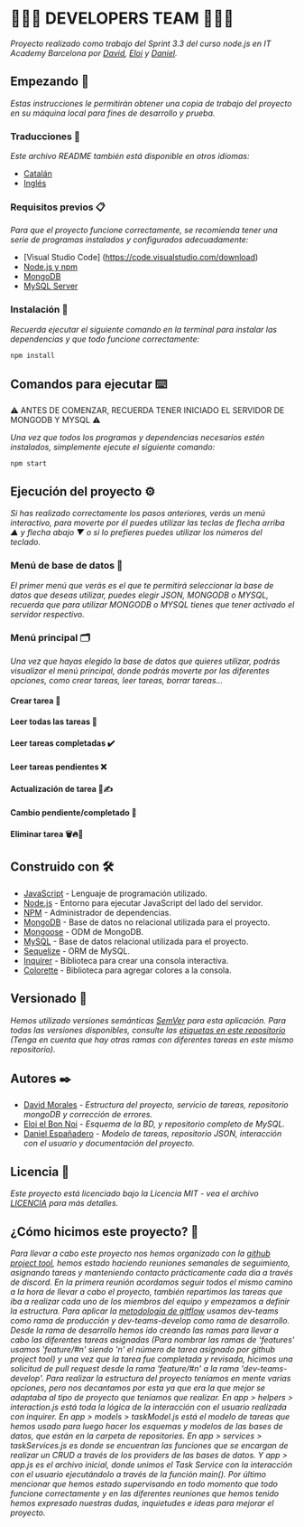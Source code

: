 # 🧑🏻‍💻 DEVELOPERS TEAM 🧑🏻‍💻

_Proyecto realizado como trabajo del Sprint 3.3 del curso node.js en IT Academy Barcelona por [David](https://github.com/dmoralesl), [Eloi](https://github.com/Eloielbonnoi) y [Daniel](https://github.com/DanielEspanadero)._

## Empezando 🚀

_Estas instrucciones le permitirán obtener una copia de trabajo del proyecto en su máquina local para fines de desarrollo y prueba._

### Traducciones 💬

_Este archivo README también está disponible en otros idiomas:_
- [Catalán](https://github.com/DanielEspanadero/nodeInitialDemo/blob/dev-teams/README-cat.md)
- [Inglés](https://github.com/DanielEspanadero/nodeInitialDemo/blob/dev-teams/README.md)

### Requisitos previos 📋

_Para que el proyecto funcione correctamente, se recomienda tener una serie de programas instalados y configurados adecuadamente:_
- [Visual Studio Code] (https://code.visualstudio.com/download)
- [Node.js y npm](https://nodejs.org/es/)
- [MongoDB](https://docs.mongodb.com/manual/installation/)
- [MySQL Server](https://dev.mysql.com/downloads/)

### Instalación 🔧

_Recuerda ejecutar el siguiente comando en la terminal para instalar las dependencias y que todo funcione correctamente:_
```
npm install
```

## Comandos para ejecutar ⌨️

⚠️ ANTES DE COMENZAR, RECUERDA TENER INICIADO EL SERVIDOR DE MONGODB Y MYSQL ⚠️

_Una vez que todos los programas y dependencias necesarios estén instalados, simplemente ejecute el siguiente comando:_
```
npm start
```

## Ejecución del proyecto ⚙️

_Si has realizado correctamente los pasos anteriores, verás un menú interactivo, para moverte por él puedes utilizar las teclas de flecha arriba ▲ y flecha abajo ▼ o si lo prefieres puedes utilizar los números del teclado._

### Menú de base de datos 📀

_El primer menú que verás es el que te permitirá seleccionar la base de datos que deseas utilizar, puedes elegir JSON, MONGODB o MYSQL, recuerda que para utilizar MONGODB o MYSQL tienes que tener activado el servidor respectivo._

### Menú principal 🗂

_Una vez que hayas elegido la base de datos que quieres utilizar, podrás visualizar el menú principal, donde podrás moverte por las diferentes opciones, como crear tareas, leer tareas, borrar tareas..._

#### Crear tarea 📝
#### Leer todas las tareas 📖
#### Leer tareas completadas ✔️
#### Leer tareas pendientes ❌
#### Actualización de tarea 📖✍️
#### Cambio pendiente/completado 🚥
#### Eliminar tarea 🗑🔥🧨

## Construido con 🛠️
* [JavaScript](https://developer.mozilla.org/es/docs/Web/JavaScript) - Lenguaje de programación utilizado.
* [Node.js](https://nodejs.org/es/docs/) - Entorno para ejecutar JavaScript del lado del servidor.
* [NPM](https://www.npmjs.com/) - Administrador de dependencias.
* [MongoDB](https://docs.mongodb.com/) - Base de datos no relacional utilizada para el proyecto.
* [Mongoose](https://mongoosejs.com/docs/guide.html) - ODM de MongoDB.
* [MySQL](https://dev.mysql.com/) - Base de datos relacional utilizada para el proyecto.
* [Sequelize](https://sequelize.org/) - ORM de MySQL.
* [Inquirer](https://github.com/SBoudrias/Inquirer.js) - Biblioteca para crear una consola interactiva.
* [Colorette](https://github.com/jorgebucaran/colorette) - Biblioteca para agregar colores a la consola.

## Versionado 📌
_Hemos utilizado versiones semánticas [SemVer](http://semver.org/) para esta aplicación. Para todas las versiones disponibles, consulte las [etiquetas en este repositorio](https://github.com/DanielEspanadero/nodeInitialDemo/tree/dev-teams) (Tenga en cuenta que hay otras ramas con diferentes tareas en este mismo repositorio)._

## Autores ✒️
* [David Morales](https://github.com/dmoralesl) - *Estructura del proyecto, servicio de tareas, repositorio mongoDB y corrección de errores.*
* [Eloi el Bon Noi](https://github.com/Eloielbonnoi) - *Esquema de la BD, y repositorio completo de MySQL.*
* [Daniel Españadero](https://github.com/DanielEspanadero) - *Modelo de tareas, repositorio JSON, interacción con el usuario y documentación del proyecto.*

## Licencia 📄
_Este proyecto está licenciado bajo la Licencia MIT - vea el archivo [LICENCIA](https://github.com/DanielEspanadero/nodeInitialDemo/blob/dev-teams/LICENSE) para más detalles._


## ¿Cómo hicimos este proyecto? 📝

_Para llevar a cabo este proyecto nos hemos organizado con la [github project tool](https://github.com/DanielEspanadero/nodeInitialDemo/projects/1), hemos estado haciendo reuniones semanales de seguimiento, asignando tareas y manteniendo contacto prácticamente cada dia a través de discord._
_En la primera reunión acordamos seguir todos el mismo camino a la hora de llevar a cabo el proyecto, también repartimos las tareas que iba a realizar cada uno de los miembros del equipo y empezamos a definir la estructura._
_Para aplicar la [metodología de gitflow](https://datasift.github.io/gitflow/IntroducingGitFlow.html) usamos dev-teams como rama de producción y dev-teams-develop como rama de desarrollo. Desde la rama de desarrollo hemos ido creando las ramas para llevar a cabo las diferentes tareas asignadas (Para nombrar las ramas de 'features' usamos 'feature/#n' siendo 'n' el número de tarea asignado por github project tool) y una vez que la tarea fue completada y revisada, hicimos una solicitud de pull request desde la rama 'feature/#n' a la rama 'dev-teams-develop'._
_Para realizar la estructura del proyecto teníamos en mente varias opciones, pero nos decantamos por esta ya que era la que mejor se adaptaba al tipo de proyecto que teníamos que realizar. En app > helpers > interaction.js está toda la lógica de la interacción con el usuario realizada con inquirer. En app > models > taskModel.js está el modelo de tareas que hemos usado para luego hacer los esquemas y modelos de las bases de datos, que están en la carpeta de repositories. En app > services > taskServices.js es donde se encuentran las funciones que se encargan de realizar un CRUD a través de los providers de las bases de datos. Y app > app.js es el archivo inicial, donde unimos el Task Service con la interacción con el usuario ejecutándolo a través de la función main()._
_Por último mencionar que hemos estado supervisando en todo momento que todo funcione correctamente y en las diferentes reuniones que hemos tenido hemos expresado nuestras dudas, inquietudes e ideas para mejorar el proyecto._